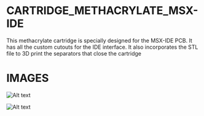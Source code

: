 # CARTRIDGE_METHACRYLATE_MSX-IDE

This methacrylate cartridge is specially designed for the MSX-IDE PCB. It has all the custom cutouts for the IDE interface. It also incorporates the STL file to 3D print the separators that close the cartridge

# IMAGES

![Alt text](https://github.com/capsule5000/CARTRIDGE_METHACRYLATE_Multicontroller_RBSC/blob/main/Images/front_MSX-IDE.png)

![Alt text](https://github.com/capsule5000/CARTRIDGE_METHACRYLATE_Multicontroller_RBSC/blob/main/Images/front2_MSX-IDE.png)

